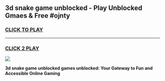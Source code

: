 
## 3d snake game unblocked - Play Unblocked Gmaes & Free #ojnty
<h3>
<a href="https://news.freeplayer.one?title=3d_snake_game_unblocked&ref=24F">CLICK TO PLAY</a></h3>
<hr>

<h3>
<a href="https://news.freeplayer.one?title=3d_snake_game_unblocked&ref=24F">CLICK 2 PLAY</a>
  
</h3>

<a href="https://news.freeplayer.one?title=3d_snake_game_unblocked&ref=24F/"><img src="https://clearcache.store/games.png"></a>


**3d snake game unblocked games unblocked: Your Gateway to Fun and Accessible Online Gaming**
